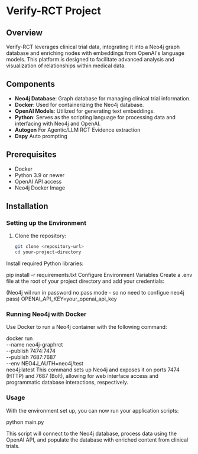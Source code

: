 # Verify-RCT Project

## Overview
Verify-RCT leverages clinical trial data, integrating it into a Neo4j graph database and enriching nodes with embeddings from OpenAI's language models. This platform is designed to facilitate advanced analysis and visualization of relationships within medical data.

## Components
- **Neo4j Database**: Graph database for managing clinical trial information.
- **Docker**: Used for containerizing the Neo4j database.
- **OpenAI Models**: Utilized for generating text embeddings.
- **Python**: Serves as the scripting language for processing data and interfacing with Neo4j and OpenAI.
- **Autogen** For Agentic/LLM RCT Evidence extraction
- **Dspy** Auto prompting

## Prerequisites
- Docker
- Python 3.9 or newer
- OpenAI API access
- Neo4j Docker Image

## Installation

### Setting up the Environment
1. Clone the repository:
   ```bash
   git clone <repository-url>
   cd your-project-directory
Install required Python libraries:

pip install -r requirements.txt
Configure Environment Variables
Create a .env file at the root of your project directory and add your credentials:

(Neo4j wil run in password no pass mode - so no need to configue neo4j pass)
OPENAI_API_KEY=your_openai_api_key

### Running Neo4j with Docker
Use Docker to run a Neo4j container with the following command:

docker run \
    --name neo4j-graphrct \
    --publish 7474:7474 \
    --publish 7687:7687 \
    --env NEO4J_AUTH=neo4j/test \
    neo4j:latest
This command sets up Neo4j and exposes it on ports 7474 (HTTP) and 7687 (Bolt), allowing for web interface access and programmatic database interactions, respectively.

### Usage
With the environment set up, you can now run your application scripts:

python main.py

This script will connect to the Neo4j database, process data using the OpenAI API, and populate the database with enriched content from clinical trials.

